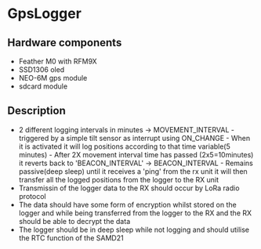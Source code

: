 # GpsLogger

## Hardware components
- Feather M0 with RFM9X
- SSD1306 oled 
- NEO-6M gps module
- sdcard module

## Description
- 2 different logging intervals in minutes
	-> MOVEMENT_INTERVAL 
		- triggered by a simple tilt sensor as interrupt using ON_CHANGE
		- When it is activated it will log positions according to that time variable(5 minutes)
		- After 2X movement interval time has passed (2x5=10minutes) it reverts back to 'BEACON_INTERVAL'
	-> BEACON_INTERVAL
		- Remains passive(deep sleep) until it receives a 'ping' from the rx unit it will then transfer all the logged positions from the logger to the RX unit
- Transmissin of the logger data to the RX should occur by LoRa radio protocol
- The data should have some form of encryption whilst stored on the logger and while being transferred from the logger to the RX and the RX should be able to decrypt the data
- The logger should be in deep sleep while not logging and should utilise the RTC function of the SAMD21
